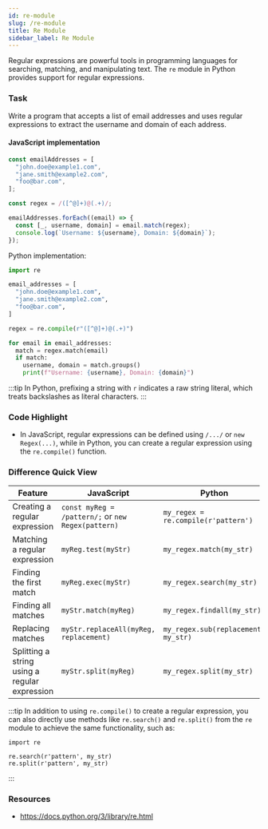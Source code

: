 ```yaml
---
id: re-module
slug: /re-module
title: Re Module
sidebar_label: Re Module
---
```


Regular expressions are powerful tools in programming languages for searching, matching, and manipulating text. The `re` module in Python provides support for regular expressions.

### Task

Write a program that accepts a list of email addresses and uses regular expressions to extract the username and domain of each address.

#### JavaScript implementation
```javascript
const emailAddresses = [
  "john.doe@example1.com",
  "jane.smith@example2.com",
  "foo@bar.com",
];

const regex = /([^@]+)@(.+)/;

emailAddresses.forEach((email) => {
  const [_, username, domain] = email.match(regex);
  console.log(`Username: ${username}, Domain: ${domain}`);
});
```

Python implementation:
```python
import re

email_addresses = [
  "john.doe@example1.com",
  "jane.smith@example2.com",
  "foo@bar.com",
]

regex = re.compile(r"([^@]+)@(.+)")

for email in email_addresses:
  match = regex.match(email)
  if match:
    username, domain = match.groups()
    print(f"Username: {username}, Domain: {domain}")
```

:::tip
In Python, prefixing a string with `r` indicates a raw string literal, which treats backslashes as literal characters. 
:::

### Code Highlight

- In JavaScript, regular expressions can be defined using `/.../` or `new Regex(...)`, while in Python, you can create a regular expression using the `re.compile()` function.

### Difference Quick View

| Feature | JavaScript | Python |
| --- | --- | --- |
| Creating a regular expression | `const myReg = /pattern/;` or `new Regex(pattern)` | `my_regex = re.compile(r'pattern')` |
| Matching a regular expression | `myReg.test(myStr)` | `my_regex.match(my_str)` |
| Finding the first match | `myReg.exec(myStr)` | `my_regex.search(my_str)` |
| Finding all matches | `myStr.match(myReg)` | `my_regex.findall(my_str)` |
| Replacing matches | `myStr.replaceAll(myReg, replacement)` | `my_regex.sub(replacement, my_str)` |
| Splitting a string using a regular expression | `myStr.split(myReg)` | `my_regex.split(my_str)` |

:::tip
In addition to using `re.compile()` to create a regular expression, you can also directly use methods like `re.search()` and `re.split()` from the `re` module to achieve the same functionality, such as:
```
import re

re.search(r'pattern', my_str)
re.split(r'pattern', my_str)
```
:::

### Resources
- https://docs.python.org/3/library/re.html
